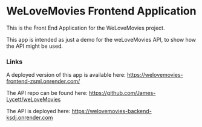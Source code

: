 # WeLoveMovies Frontend Application

This is the Front End Application for the WeLoveMovies project.


This app is intended as just a demo for the weLoveMovies API, to show how the API might be used.

### Links
A deployed version of this app is available here: https://welovemovies-frontend-zsml.onrender.com/


The API repo can be found here:  https://github.com/James-Lycett/weLoveMovies


The API is deployed here: https://welovemovies-backend-ksdj.onrender.com
